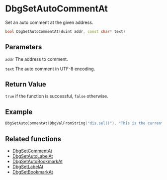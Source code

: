 # DbgSetAutoCommentAt

Set an auto comment at the given address.

```c++
bool DbgSetAutoCommentAt(duint addr, const char* text)
```

## Parameters

`addr` The address to comment.

`text` The auto comment in UTF-8 encoding.

## Return Value

`true` if the function is successful, `false` otherwise.

## Example

```c++
DbgSetAutoCommentAt(DbgValFromString("dis.sel()"), "This is the currently selected instruction");
```

## Related functions

- [DbgSetCommentAt](./DbgSetCommentAt.md)
- [DbgSetAutoLabelAt](./DbgSetAutoLabelAt.md)
- [DbgSetAutoBookmarkAt](./DbgSetAutoBookmarkAt.md)
- [DbgSetLabelAt](./DbgSetLabelAt.md)
- [DbgSetBookmarkAt](./DbgSetBookmarkAt.md)